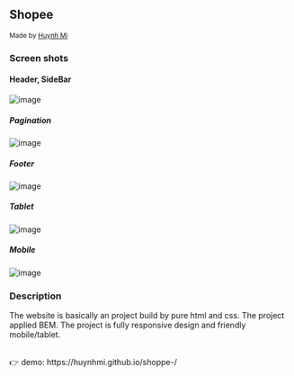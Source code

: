 ## Shopee

<div>
  <sub>Made by
    <a href="https://github.com/HuynhMi">
      Huynh Mi
    </a>
  </sub>
</div>

### Screen shots
#### Header, SideBar
  ![image](https://user-images.githubusercontent.com/54268240/221329948-4adb08ad-c128-461d-b1de-785aa3d93ff4.png)
##### Pagination
  ![image](https://user-images.githubusercontent.com/54268240/221330095-3f428c6c-19d9-4bd9-ba5d-29b4d113dd47.png)
##### Footer
![image](https://user-images.githubusercontent.com/54268240/221330287-c1f0b35a-eca1-410f-9b63-6e3d4f8a87c7.png)

##### Tablet
![image](https://user-images.githubusercontent.com/54268240/221330365-7954bfc8-7609-49c4-aa77-fef7e9327ed6.png)
##### Mobile
![image](https://user-images.githubusercontent.com/54268240/221330400-81fe95c0-e60f-47fd-9e3b-54d37501920c.png)


### Description

The website is basically an project build by pure html and css.
The project applied BEM.
The project is fully responsive design and friendly mobile/tablet.

<br/>
👉 demo: https://huynhmi.github.io/shoppe-/
